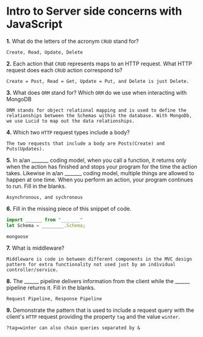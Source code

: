 # Intro to Server side concerns with JavaScript

**1.** What do the letters of the acronym `CRUD` stand for?
<!-- enter you answer in the space below -->
```
Create, Read, Update, Delete
```
**2.** Each action that `CRUD` represents maps to an HTTP request. What HTTP request does each `CRUD` action correspond to?
<!-- enter you answer in the space below -->
```
Create = Post, Read = Get, Update = Put, and Delete is just Delete.
```
**3.** What does `ORM` stand for? Which `ORM` do we use when interacting with MongoDB
<!-- enter you answer in the space below -->
```
ORM stands for object relational mapping and is used to define the relationships between the Schemas within the database. With MongoDb, we use Lucid to map out the data relationships.
```
**4.** Which two `HTTP` request types include a body?
<!-- enter you answer in the space below -->
```
The two requests that include a body are Posts(Create) and Puts(Updates). 
```
**5.** In a/an _______ coding model, when you call a function, it returns only when the action has finished and stops your program for the time the action takes. Likewise in a/an _______ coding model, multiple things are allowed to happen at one time. When you perform an action, your program continues to run.  Fill in the blanks.
<!-- enter you answer in the space below -->
```
Asynchronous, and sychronous
```

**6.** Fill in the missing piece of this snippet of code.
```js
import ______ from "_______"
let Schema = ________.Schema;
```
<!-- enter you answer in the space below -->
```
mongoose
```
**7.** What is middleware?
<!-- enter you answer in the space below -->
```
Middleware is code in between different components in the MVC design pattern for extra functionality not used just by an individual controller/service.
```
**8.** The ______ pipeline delivers information from the client while the ______ pipeline returns it. Fill in the blanks. 
<!-- enter you answer in the space below -->
```
Request Pipeline, Response Pipeline
```
**9.** 
Demonstrate the pattern that is used to include a request query with the client's `HTTP` request providing the property `tag` and the value `winter`.
<!-- enter you answer in the space below -->
```
?tag=winter can also chain queries separated by &
```